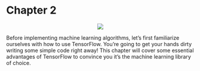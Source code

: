 # Chapter 2

<p align="center"><a href="http://tensorflowbook.com" target="_blank"><img src="http://tensorflowbook.com/imgs/ch02_main.png"/></a></p>

Before implementing machine learning algorithms, let’s first familiarize ourselves with how to use TensorFlow. You’re going to get your hands dirty writing some simple code right away! This chapter will cover some essential advantages of TensorFlow to convince you it’s the machine learning library of choice. 